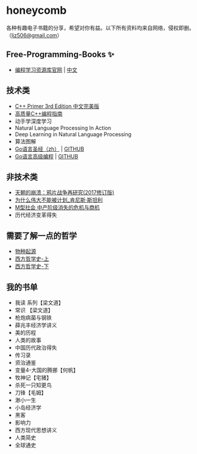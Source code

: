 # honeycomb
各种有趣电子书籍的分享，希望对你有益。以下所有资料均来自网络，侵权即删。（ljz506@gmail.com）

## Free-Programming-Books ️✨
- <a href="https://github.com/EbookFoundation/free-programming-books" target="_blank">编程学习资源库官网</a> | <a href="https://github.com/EbookFoundation/free-programming-books/blob/main/books/free-programming-books-zh.md" target="_blank">中文</a>

## 技术类
- <a href="https://pan.baidu.com/s/1UvuFBLWq2TXEu1sOcLMxDw?pwd=tmsc" target="_blank">C++ Primer 3rd Edition 中文完美版</a>
- <a href="https://pan.baidu.com/s/19J8YCswYOXhPI3Adj3EilA?pwd=6stc" target="_blank">高质量C++编程指南</a>
- 动手学深度学习
- Natural Language Processing In Action
- Deep Learning in Natural Language Processing
- 算法图解
- <a href="https://gopl-zh.github.io/index.html" target="_blank">Go语言圣经（zh）</a> | <a href="https://github.com/gopl-zh/gopl-zh.github.com" target="_blank">GITHUB</a>
- <a href="https://chai2010.cn/advanced-go-programming-book/" target="_blank">Go语言高级编程</a> | <a href="https://github.com/chai2010/advanced-go-programming-book" target="_blank">GITHUB</a>

## 非技术类
- <a href="https://pan.baidu.com/s/1T4GsMBlpZLZK7XjdG6Xosg?pwd=hcik" target="_blank">天朝的崩溃：鸦片战争再研究(2017修订版)</a>
- <a href="https://pan.baidu.com/s/1nY-JDzFmtCFCWJqtppgQ6A?pwd=3nsn" target="_blank">为什么伟大不能被计划_肯尼斯·斯坦利</a>
- <a href="https://pan.baidu.com/s/1AWYZ5bdPgdTakQuRMYL2lA?pwd=m2db" target="_blank">M型社会 中产阶级消失的危机与商机</a>
- 历代经济变革得失

## 需要了解一点的哲学
- <a href="https://pan.baidu.com/s/1VNco3VQrk3hfpS7X6EfRhg?pwd=yv7x" target="_blank">物种起源</a>
- <a href="https://pan.baidu.com/s/1XVFbRT5KiqyS0qf_xRo9hQ?pwd=92ht" target="_blank">西方哲学史-上</a>
- <a href="https://pan.baidu.com/s/1FPaFNxYQqMf4hY-NAGgM_Q?pwd=rcke" target="_blank">西方哲学史-下</a>


## 我的书单
- 我读 系列【梁文道】
- 常识 【梁文道】
- 枪炮病菌与钢铁
- 薛兆丰经济学讲义
- 美的历程
- 人类的故事
- 中国历代政治得失
- 传习录
- 资治通鉴
- 变量4-大国的腾挪【何帆】
- 牧神记【宅猪】
- 杀死一只知更鸟
- 刀锋【毛姆】
- 渺小一生
- 小岛经济学
- 黑客
- 影响力
- 西方现代思想讲义
- 人类简史
- 全球通史

